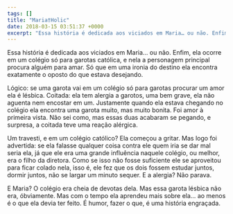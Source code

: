 ```yaml
---
tags: []
title: "Maria†Holic"
date: 2018-03-15 03:51:37 +0000
excerpt: "Essa história é dedicada aos viciados em Maria… ou não. Enfim, ela ocorre em um colégio só para garotas católica, e nela a personagem..."
---
```


Essa história é dedicada aos viciados em Maria… ou não. Enfim, ela ocorre em um colégio só para garotas católica, e nela a personagem principal procura alguém para amar. Só que em uma ironia do destino ela encontra exatamente o oposto do que estava desejando.

Lógico: se uma garota vai em um colégio só para garotas procurar um amor ela é lésbica. Coitada: ela tem alergia a garotos, uma bem grave, ela não aguenta nem encostar em um. Justamente quando ela estava chegando no colégio ela encontra uma garota muito, mas muito bonita. Foi amor à primeira vista. Não sei como, mas essas duas acabaram se pegando, e surpresa, a coitada teve uma reação alérgica.

Um travesti, e em um colégio católico? Ela começou a gritar. Mas logo foi advertida: se ela falasse qualquer coisa contra ele quem iria se dar mal seria ela, já que ele era uma grande influência naquele colégio, ou melhor, era o filho da diretora. Como se isso não fosse suficiente ele se aproveitou para ficar colado nela, isso é, ele fez que os dois fossem estudar juntos, dormir juntos, não se largar um minuto sequer. E a alergia? Não parava.

E Maria? O colégio era cheia de devotas dela. Mas essa garota lésbica não era, óbviamente. Mas com o tempo ela aprendeu mais sobre ela… ao menos é o que ela devia ter feito. É humor, fazer o que, é uma história engraçada.